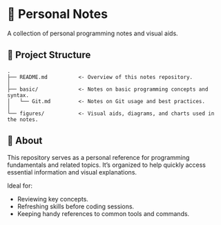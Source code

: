 # 📒 Personal Notes 
A collection of personal programming notes and visual aids.

## 📁 Project Structure
    .
    ├── README.md          <- Overview of this notes repository.
    │
    ├── basic/             <- Notes on basic programming concepts and syntax.
    │   └── Git.md         <- Notes on Git usage and best practices.
    │
    └── figures/           <- Visual aids, diagrams, and charts used in the notes.


## 🧠 About
This repository serves as a personal reference for programming fundamentals and related topics. It’s organized to help quickly access essential information and visual explanations.

Ideal for:
- Reviewing key concepts.
- Refreshing skills before coding sessions.
- Keeping handy references to common tools and commands.